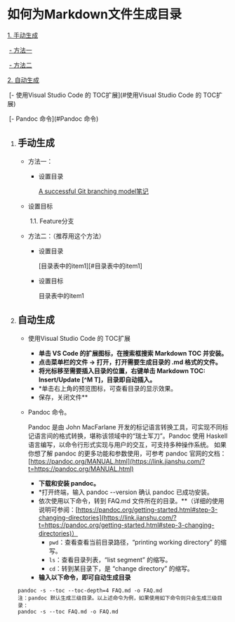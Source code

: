 # 如何为Markdown文件生成目录

[1. 手动生成](#手动生成)

​	[- 方法一](#方法一)

​	[- 方法二](#方法二)

[2. 自动生成](#自动生成)

​	[-  使用Visual Studio Code 的 TOC扩展](#使用Visual Studio Code 的 TOC扩展)

​	[- Pandoc 命令](#Pandoc 命令)



1. ## 手动生成
   - 方法一：
     - 设置目录

       [A successful Git branching model笔记](#1)

   - 设置目标

     ​	<a name="1"/>1.1. Feature分支

   - 方法二：（推荐用这个方法）
     - 设置目录

       [目录表中的item1][#目录表中的item1]

     - 设置目标    

       目录表中的item1

2. ## 自动生成
   - 使用Visual Studio Code 的 TOC扩展

     - **单击 VS Code 的扩展图标，在搜索框搜索 Markdown TOC 并安装。**
     - **点击菜单栏的文件 -> 打开，打开需要生成目录的 .md 格式的文件。**
     - **将光标移至需要插入目录的位置，右键单击 Markdown TOC: Insert/Update [^M T]，目录即自动插入。**
     - *单击右上角的预览图标，可查看目录的显示效果。
     - 保存，关闭文件**

   - Pandoc 命令。

     Pandoc 是由 John MacFarlane 开发的标记语言转换工具，可实现不同标记语言间的格式转换，堪称该领域中的“瑞士军刀”。Pandoc 使用 Haskell 语言编写，以命令行形式实现与用户的交互，可支持多种操作系统。  如果你想了解 pandoc 的更多功能和参数使用，可参考 pandoc 官网的文档：[https://pandoc.org/MANUAL.html](https://link.jianshu.com/?t=https://pandoc.org/MANUAL.html)

     - **下载和安装 pandoc。**
     - *打开终端，输入 pandoc --version 确认 pandoc 已成功安装。
     - 依次使用以下命令，转到 FAQ.md 文件所在的目录。**（详细的使用说明可参阅：[https://pandoc.org/getting-started.html#step-3-changing-directories](https://link.jianshu.com/?t=https://pandoc.org/getting-started.html#step-3-changing-directories)）
       - `pwd`：查看查看当前目录路径，“printing working directory” 的缩写。
       - `ls`：查看目录列表，“list segment” 的缩写。
       - `cd`：转到某目录下，是 “change directory” 的缩写。
     - **输入以下命令，即可自动生成目录**

   ```
   pandoc -s --toc --toc-depth=4 FAQ.md -o FAQ.md
   注：pandoc 默认生成三级目录。以上述命令为例，如果使用如下命令则只会生成三级目录：
   pandoc -s --toc FAQ.md -o FAQ.md
   ```